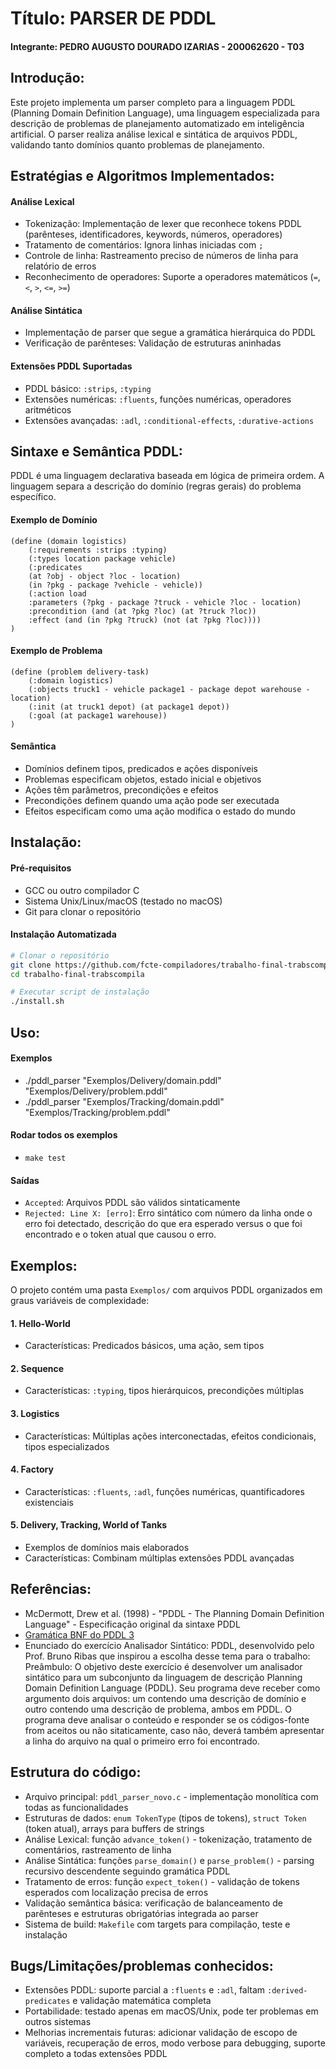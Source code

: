 # Título: PARSER DE PDDL
#### Integrante: PEDRO AUGUSTO DOURADO IZARIAS - 200062620 - T03

## Introdução: 
Este projeto implementa um parser completo para a linguagem PDDL (Planning Domain Definition Language), uma linguagem especializada para descrição de problemas de planejamento automatizado em inteligência artificial. O parser realiza análise lexical e sintática de arquivos PDDL, validando tanto domínios quanto problemas de planejamento.

## Estratégias e Algoritmos Implementados:

#### Análise Lexical
- Tokenização: Implementação de lexer que reconhece tokens PDDL (parênteses, identificadores, keywords, números, operadores)
- Tratamento de comentários: Ignora linhas iniciadas com `;`
- Controle de linha: Rastreamento preciso de números de linha para relatório de erros
- Reconhecimento de operadores: Suporte a operadores matemáticos (`=`, `<`, `>`, `<=`, `>=`)

#### Análise Sintática  
- Implementação de parser que segue a gramática hierárquica do PDDL
- Verificação de parênteses: Validação de estruturas aninhadas

#### Extensões PDDL Suportadas
- PDDL básico: `:strips`, `:typing`
- Extensões numéricas: `:fluents`, funções numéricas, operadores aritméticos
- Extensões avançadas: `:adl`, `:conditional-effects`, `:durative-actions`

## Sintaxe e Semântica PDDL:

PDDL é uma linguagem declarativa baseada em lógica de primeira ordem. A linguagem separa a descrição do domínio (regras gerais) do problema específico.

#### Exemplo de Domínio
```pddl
(define (domain logistics)
    (:requirements :strips :typing)
    (:types location package vehicle)
    (:predicates 
    (at ?obj - object ?loc - location)
    (in ?pkg - package ?vehicle - vehicle))
    (:action load
    :parameters (?pkg - package ?truck - vehicle ?loc - location)
    :precondition (and (at ?pkg ?loc) (at ?truck ?loc))
    :effect (and (in ?pkg ?truck) (not (at ?pkg ?loc))))
)
```

#### Exemplo de Problema
```pddl
(define (problem delivery-task)
    (:domain logistics)
    (:objects truck1 - vehicle package1 - package depot warehouse - location)
    (:init (at truck1 depot) (at package1 depot))
    (:goal (at package1 warehouse))
)
```

#### Semântica
- Domínios definem tipos, predicados e ações disponíveis
- Problemas especificam objetos, estado inicial e objetivos
- Ações têm parâmetros, precondições e efeitos
- Precondições definem quando uma ação pode ser executada
- Efeitos especificam como uma ação modifica o estado do mundo

## Instalação: 

#### Pré-requisitos
- GCC ou outro compilador C
- Sistema Unix/Linux/macOS (testado no macOS)
- Git para clonar o repositório

#### Instalação Automatizada
```bash
# Clonar o repositório
git clone https://github.com/fcte-compiladores/trabalho-final-trabscompila.git
cd trabalho-final-trabscompila

# Executar script de instalação
./install.sh
```

## Uso:

#### Exemplos
- ./pddl_parser "Exemplos/Delivery/domain.pddl" "Exemplos/Delivery/problem.pddl"
- ./pddl_parser "Exemplos/Tracking/domain.pddl" "Exemplos/Tracking/problem.pddl"

#### Rodar todos os exemplos
- `make test`

#### Saídas
- `Accepted`: Arquivos PDDL são válidos sintaticamente
- `Rejected: Line X: [erro]`: Erro sintático com número da linha onde o erro foi detectado, descrição do que era esperado versus o que foi encontrado e o token atual que causou o erro.

## Exemplos:
O projeto contém uma pasta `Exemplos/` com arquivos PDDL organizados em graus variáveis de complexidade:

#### 1. Hello-World
- Características: Predicados básicos, uma ação, sem tipos

#### 2. Sequence
- Características: `:typing`, tipos hierárquicos, precondições múltiplas

#### 3. Logistics
- Características: Múltiplas ações interconectadas, efeitos condicionais, tipos especializados

#### 4. Factory
- Características: `:fluents`, `:adl`, funções numéricas, quantificadores existenciais

#### 5. Delivery, Tracking, World of Tanks
- Exemplos de domínios mais elaborados
- Características: Combinam múltiplas extensões PDDL avançadas

## Referências: 
- McDermott, Drew et al. (1998) - "PDDL - The Planning Domain Definition Language" - Especificação original da sintaxe PDDL
- [Gramática BNF do PDDL 3](https://artificial-intelligence.unibs.it/gerevini/papers/tmp/AIJ-3828final/appendix/appendix-bnfpddl30.pdf) 
- Enunciado do exercício Analisador Sintático: PDDL, desenvolvido pelo Prof. Bruno Ribas que inspirou a escolha desse tema para o trabalho: Preâmbulo:
O objetivo deste exercício é desenvolver um analisador sintático para um subconjunto
da linguagem de descrição Planning Domain Definition Language (PDDL). Seu
programa deve receber como argumento dois arquivos: um contendo
uma descrição de domínio e outro contendo uma descrição de problema, ambos em
PDDL. O programa deve analisar o conteúdo e responder se os códigos-fonte from
aceitos ou não sitaticamente, caso não, deverá também apresentar a linha do
arquivo na qual o primeiro erro foi encontrado.


## Estrutura do código: 
- Arquivo principal: `pddl_parser_novo.c` - implementação monolítica com todas as funcionalidades
- Estruturas de dados: `enum TokenType` (tipos de tokens), `struct Token` (token atual), arrays para buffers de strings
- Análise Lexical: função `advance_token()` - tokenização, tratamento de comentários, rastreamento de linha
- Análise Sintática: funções `parse_domain()` e `parse_problem()` - parsing recursivo descendente seguindo gramática PDDL
- Tratamento de erros: função `expect_token()` - validação de tokens esperados com localização precisa de erros
- Validação semântica básica: verificação de balanceamento de parênteses e estruturas obrigatórias integrada ao parser
- Sistema de build: `Makefile` com targets para compilação, teste e instalação



## Bugs/Limitações/problemas conhecidos: 
- Extensões PDDL: suporte parcial a `:fluents` e `:adl`, faltam `:derived-predicates` e validação matemática completa
- Portabilidade: testado apenas em macOS/Unix, pode ter problemas em outros sistemas
- Melhorias incrementais futuras: adicionar validação de escopo de variáveis, recuperação de erros, modo verbose para debugging, suporte completo a todas extensões PDDL
